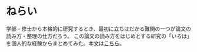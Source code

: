 # ねらい
学部・修士から本格的に研究するとき、最初に立ちはだかる難関の一つが論文の読み方・整理の仕方だろう。
この論文の読み方をはじめとする研究の「いろは」を個人的な経験からまとめてみた。本文は[こちら](https://tabutan.github.io/study_method/%E3%81%AF%E3%81%98%E3%82%81%E3%81%AB.html)。
